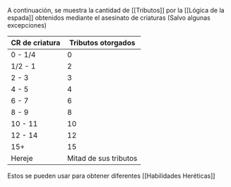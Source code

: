 A continuación, se muestra la cantidad de [[Tributos]] por la [[Lógica de la espada]] obtenidos mediante el asesinato de criaturas (Salvo algunas excepciones)

| CR de criatura | Tributos otorgados    |
| -------------- | --------------------- |
| 0 - 1/4        | 0                     |
| 1/2 - 1        | 2                     |
| 2 - 3          | 3                     |
| 4 - 5          | 4                     |
| 6 - 7          | 6                     |
| 8 - 9          | 8                     |
| 10 - 11        | 10                    |
| 12 - 14        | 12                    |
| 15+            | 15                    |
| Hereje         | Mitad de sus tributos |

Estos se pueden usar para obtener diferentes [[Habilidades Heréticas]]